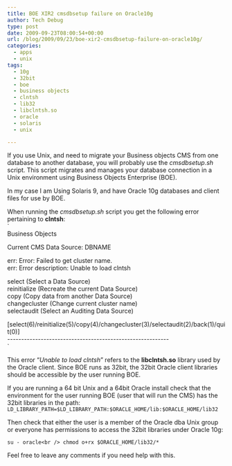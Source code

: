 ```yaml
---
title: BOE XIR2 cmsdbsetup failure on Oracle10g
author: Tech Debug
type: post
date: 2009-09-23T08:00:54+00:00
url: /blog/2009/09/23/boe-xir2-cmsdbsetup-failure-on-oracle10g/
categories:
  - apps
  - unix
tags:
  - 10g
  - 32bit
  - boe
  - business objects
  - clntsh
  - lib32
  - libclntsh.so
  - oracle
  - solaris
  - unix

---
```

If you use Unix, and need to migrate your Business objects CMS from one database to another database, you will probably use the _cmsdbsetup.sh_ script. This script migrates and manages your database connection in a Unix environment using Business Objects Enterprise (BOE).

In my case I am Using Solaris 9, and have Oracle 10g databases and client files for use by BOE.

When running the _cmsdbsetup.sh_ script you get the following error pertaining to **clntsh**:  
`<br />
           Business Objects </p>
<p>Current CMS Data Source: DBNAME </p>
<p>err: Error: Failed to get cluster name.<br />
err: Error description: Unable to load clntsh </p>
<p>select (Select a Data Source)<br />
reinitialize (Recreate the current Data Source)<br />
copy (Copy data from another Data Source)<br />
changecluster (Change current cluster name)<br />
selectaudit (Select an Auditing Data Source) </p>
<p>[select(6)/reinitialize(5)/copy(4)/changecluster(3)/selectaudit(2)/back(1)/quit(0)]<br />
----------------------------------------------------------<br />
` 

This error &#8220;_Unable to load clntsh_&#8221; refers to the **libclntsh.so** library used by the Oracle client. Since BOE runs as 32bit, the 32bit Oracle client libraries should be accessible by the user running BOE.

If you are running a 64 bit Unix and a 64bit Oracle install check that the environment for the user running BOE (user that will run the CMS) has the 32bit libraries in the path:  
`LD_LIBRARY_PATH=$LD_LIBRARY_PATH:$ORACLE_HOME/lib:$ORACLE_HOME/lib32`

Then check that either the user is a member of the Oracle dba Unix group or everyone has permissions to access the 32bit libraries under Oracle 10g:

`su - oracle<br />
chmod o+rx $ORACLE_HOME/lib32/*`

Feel free to leave any comments if you need help with this.